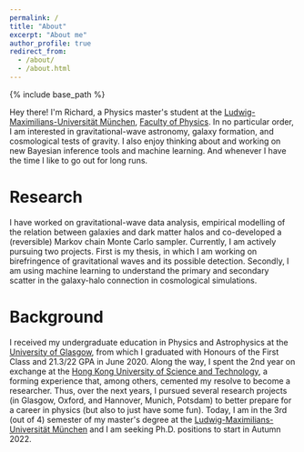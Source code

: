 ```yaml
---
permalink: /
title: "About"
excerpt: "About me"
author_profile: true
redirect_from: 
  - /about/
  - /about.html
---
```


{% include base_path %}

Hey there! I'm Richard, a Physics master's student at the [Ludwig-Maximilians-Universität München](https://www.en.uni-muenchen.de/), [Faculty of Physics](http://www.en.physik.lmu.de). In no particular order, I am interested in gravitational-wave astronomy, galaxy formation, and cosmological tests of gravity. I also enjoy thinking about and working on new Bayesian inference tools and machine learning. And whenever I have the time I like to go out for long runs.


Research
======
I have worked on gravitational-wave data analysis, empirical modelling of the relation between galaxies and dark matter halos and co-developed a (reversible) Markov chain Monte Carlo sampler. Currently, I am actively pursuing two projects. First is my thesis, in which I am working on birefringence of gravitational waves and its possible detection. Secondly, I am using machine learning to understand the primary and secondary scatter in the galaxy-halo connection in cosmological simulations.



Background
======
I received my undergraduate education in Physics and Astrophysics at the [University of Glasgow](https://www.gla.ac.uk), from which I graduated with Honours of the First Class and 21.3/22 GPA in June 2020. Along the way, I spent the 2nd year on exchange at the [Hong Kong University of Science and Technology](https://hkust.edu.hk/), a forming experience that, among others, cemented my resolve to become a researcher. Thus, over the next years, I pursued several research projects (in Glasgow, Oxford, and Hannover, Munich, Potsdam) to better prepare for a career in physics (but also to just have some fun). Today, I am in the 3rd (out of 4) semester  of my master's degree at the [Ludwig-Maximilians-Universität München](https://www.en.uni-muenchen.de/) and I am seeking Ph.D. positions to start in Autumn 2022.